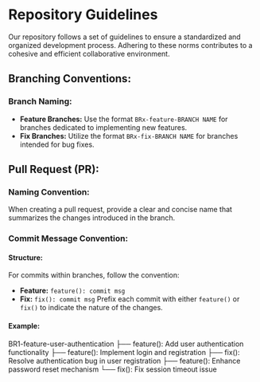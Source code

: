 # Repository Guidelines

Our repository follows a set of guidelines to ensure a standardized and organized development process. Adhering to these norms contributes to a cohesive and efficient collaborative environment.

## Branching Conventions:

### Branch Naming:

- **Feature Branches:** Use the format `BRx-feature-BRANCH NAME` for branches dedicated to implementing new features.
- **Fix Branches:** Utilize the format `BRx-fix-BRANCH NAME` for branches intended for bug fixes.

## Pull Request (PR):

### Naming Convention:

When creating a pull request, provide a clear and concise name that summarizes the changes introduced in the branch.

### Commit Message Convention:

#### Structure:

For commits within branches, follow the convention:
- **Feature:** `feature(): commit msg`
- **Fix:** `fix(): commit msg`
Prefix each commit with either `feature()` or `fix()` to indicate the nature of the changes.

#### Example:

BR1-feature-user-authentication
├── feature(): Add user authentication functionality
├── feature(): Implement login and registration
├── fix(): Resolve authentication bug in user registration
├── feature(): Enhance password reset mechanism
└── fix(): Fix session timeout issue

